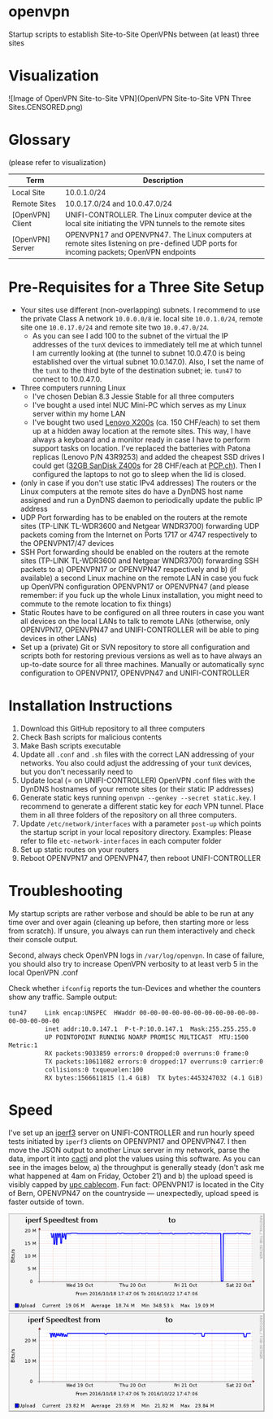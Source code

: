 # openvpn
Startup scripts to establish Site-to-Site OpenVPNs between (at least) three sites

# Visualization
![Image of OpenVPN Site-to-Site VPN](OpenVPN Site-to-Site VPN Three Sites.CENSORED.png)

# Glossary
(please refer to visualization)

| Term | Description |
| ---- | ----------- |
| Local Site | 10.0.1.0/24 |
| Remote Sites | 10.0.17.0/24 and 10.0.47.0/24 |
| [OpenVPN] Client | UNIFI-CONTROLLER. The Linux computer device at the local site initiating the VPN tunnels to the remote sites |
| [OpenVPN] Server | OPENVPN17 and OPENVPN47. The Linux computers at remote sites listening on pre-defined UDP ports for incoming packets; OpenVPN endpoints |

# Pre-Requisites for a Three Site Setup
* Your sites use different (non-overlapping) subnets. I recommend to use the private Class A network `10.0.0.0/8` ie. local site `10.0.1.0/24`, remote site one `10.0.17.0/24` and remote site two `10.0.47.0/24`.
  * As you can see I add 100 to the subnet of the virtual the IP addresses of the `tunX` devices to immediately tell me at which tunnel I am currently looking at (the tunnel to subnet 10.0.47.0 is being established over the virtual subnet 10.0.147.0). Also, I set the name of the `tunX` to the third byte of the destination subnet; ie. `tun47` to connect to 10.0.47.0.
* Three computers running Linux
  * I've chosen Debian 8.3 Jessie Stable for all three computers
  * I've bought a used intel NUC Mini-PC which serves as my Linux server within my home LAN
  * I've bought two used [Lenovo X200s](https://support.lenovo.com/ch/en/documents/migr-73156) (ca. 150 CHF/each) to set them up at a hidden away location at the remote sites. This way, I have always a keyboard and a monitor ready in case I have to perform support tasks on location. I've replaced the batteries with Patona replicas (Lenovo P/N 43R9253) and added the cheapest SSD drives I could get ([32GB SanDisk Z400s](https://www.sandisk.com/business/computing/z400s) for 28 CHF/each at [PCP.ch](http://www.pcp.ch/)). Then I configured the laptops to not go to sleep when the lid is closed.
* (only in case if you don't use static IPv4 addresses) The routers or the Linux computers at the remote sites do have a DynDNS host name assigned and run a DynDNS daemon to periodically update the public IP address
* UDP Port forwarding has to be enabled on the routers at the remote sites (TP-LINK TL-WDR3600 and Netgear WNDR3700) forwarding UDP packets coming from the Internet on Ports 1717 or 4747 respectively to the OPENVPN17/47 devices
* SSH Port forwarding should be enabled on the routers at the remote sites (TP-LINK TL-WDR3600 and Netgear WNDR3700) forwarding SSH packets to a) OPENVPN17 or OPENVPN47 respectively and b) (if available) a second Linux machine on the remote LAN in case you fuck up OpenVPN configuration OPENVPN17 or OPENVPN47 (and please remember: if you fuck up the whole Linux installation, you might need to commute to the remote location to fix things)
* Static Routes have to be configured on all three routers in case you want all devices on the local LANs to talk to remote LANs (otherwise, only OPENVPN17, OPENVPN47 and UNIFI-CONTROLLER will be able to ping devices in other LANs)
* Set up a (private) Git or SVN repository to store all configuration and scripts both for restoring previous versions as well as to have always an up-to-date source for all three machines. Manually or automatically sync configuration to OPENVPN17, OPENVPN47 and UNIFI-CONTROLLER

# Installation Instructions
1. Download this GitHub repository to all three computers
1. Check Bash scripts for malicious contents
1. Make Bash scripts executable
1. Update all `.conf` and `.sh` files with the correct LAN addressing of your networks. You also could adjust the addressing of your `tunX` devices, but you don't necessarily need to
1. Update local (= on UNIFI-CONTROLLER) OpenVPN .conf files with the DynDNS hostnames of your remote sites (or their static IP addresses)
1. Generate static keys running `openvpn --genkey --secret static.key`. I recommend to generate a different static key for *each* VPN tunnel. Place them in all three folders of the repository on all three computers.
1. Update `/etc/network/interfaces` with a parameter `post-up` which points the startup script in your local repository directory. Examples: Please refer to file `etc-network-interfaces` in each computer folder
1. Set up static routes on your routers
1. Reboot OPENVPN17 and OPENVPN47, then reboot UNIFI-CONTROLLER

# Troubleshooting
My startup scripts are rather verbose and should be able to be run at any time over and over again (cleaning up before, then starting more or less from scratch). If unsure, you always can run them interactively and check their console output.

Second, always check OpenVPN logs in `/var/log/openvpn`. In case of failure, you should also try to increase OpenVPN verbosity to at least verb 5 in the local OpenVPN .conf

Check whether `ifconfig` reports the tun-Devices and whether the counters show any traffic. Sample output:

```
tun47     Link encap:UNSPEC  HWaddr 00-00-00-00-00-00-00-00-00-00-00-00-00-00-00-00  
          inet addr:10.0.147.1  P-t-P:10.0.147.1  Mask:255.255.255.0
          UP POINTOPOINT RUNNING NOARP PROMISC MULTICAST  MTU:1500  Metric:1
          RX packets:9033859 errors:0 dropped:0 overruns:0 frame:0
          TX packets:10611082 errors:0 dropped:17 overruns:0 carrier:0
          collisions:0 txqueuelen:100
          RX bytes:1566611815 (1.4 GiB)  TX bytes:4453247032 (4.1 GiB)
```

# Speed
I've set up an [iperf3](https://iperf.fr) server on UNIFI-CONTROLLER and run hourly speed tests initiated by `iperf3` clients on OPENVPN17 and OPENVPN47. I then move the JSON output to another Linux server in my network, parse the data, import it into [cacti](http://www.cacti.net) and plot the values using this software. As you can see in the images below, a) the throughput is generally steady (don't ask me what happened at 4am on Friday, October 21) and b) the upload speed is visibly capped by [upc cablecom](https://www.upc.ch/). Fun fact: OPENVPN17 is located in the City of Bern, OPENVPN47 on the countryside — unexpectedly, upload speed is faster outside of town.

![Image of OPENVPN17 to UNIFI-CONTROLLER iPerf3](OPENVPN17.CENSORED.png)
![Image of OPENVPN47 to UNIFI-CONTROLLER iPerf3](OPENVPN47.CENSORED.png)
